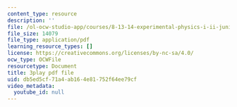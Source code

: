 ```yaml
---
content_type: resource
description: ''
file: /ol-ocw-studio-app/courses/8-13-14-experimental-physics-i-ii-junior-lab-fall-2016-spring-2017/db5ed5cf71a4ab164e81752f64ee79cf_4Y9OO9AepgU.pdf
file_size: 14079
file_type: application/pdf
learning_resource_types: []
license: https://creativecommons.org/licenses/by-nc-sa/4.0/
ocw_type: OCWFile
resourcetype: Document
title: 3play pdf file
uid: db5ed5cf-71a4-ab16-4e81-752f64ee79cf
video_metadata:
  youtube_id: null
---
```

